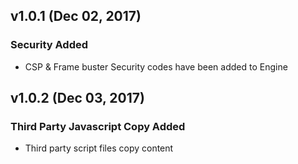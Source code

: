 ## v1.0.1 (Dec 02, 2017)

### Security Added
- CSP & Frame buster Security codes have been added to Engine

## v1.0.2 (Dec 03, 2017)

### Third Party Javascript Copy Added
- Third party script files copy content
